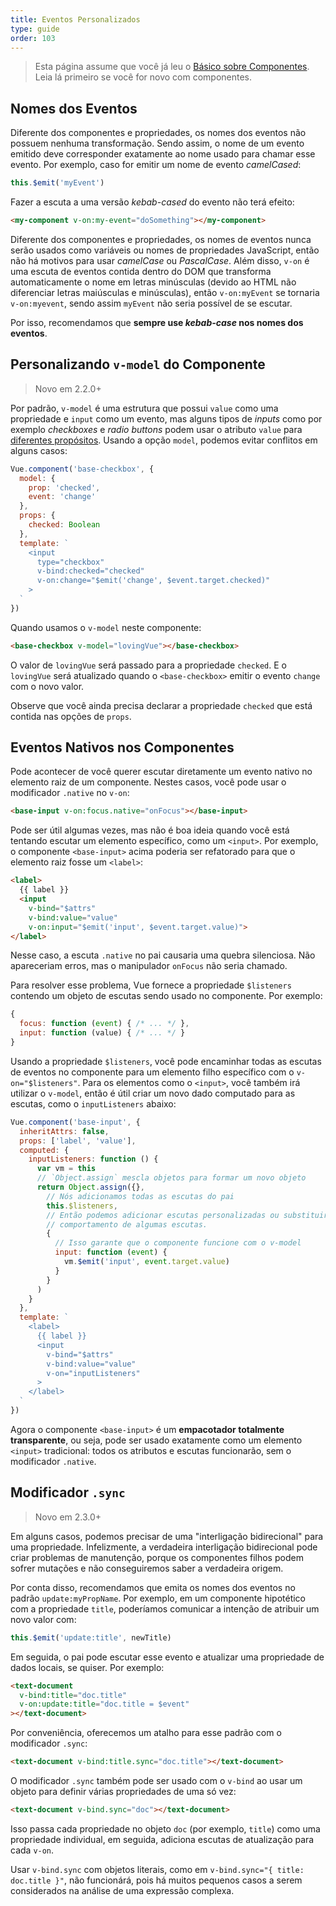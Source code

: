 ```yaml
---
title: Eventos Personalizados
type: guide
order: 103
---
```


> Esta página assume que você já leu o [Básico sobre Componentes](components.html). Leia lá primeiro se você for novo com componentes.

## Nomes dos Eventos

Diferente dos componentes e propriedades, os nomes dos eventos não possuem nenhuma transformação. Sendo assim, o nome de um evento emitido deve corresponder exatamente ao nome usado para chamar esse evento. Por exemplo, caso for emitir um nome de evento _camelCased_:

```js
this.$emit('myEvent')
```

Fazer a escuta a uma versão _kebab-cased_ do evento não terá efeito:

```html
<my-component v-on:my-event="doSomething"></my-component>
```

Diferente dos componentes e propriedades, os nomes de eventos nunca serão usados como variáveis ou nomes de propriedades JavaScript, então não há motivos para usar _camelCase_ ou _PascalCase_. Além disso, `v-on` é uma escuta de eventos contida dentro do DOM que transforma automaticamente o nome em letras minúsculas (devido ao HTML não diferenciar letras maiúsculas e minúsculas), então `v-on:myEvent` se tornaria `v-on:myevent`, sendo assim `myEvent` não seria possível de se escutar.

Por isso, recomendamos que **sempre use _kebab-case_ nos nomes dos eventos**.

## Personalizando `v-model` do Componente

> Novo em 2.2.0+

Por padrão, `v-model` é uma estrutura que possui `value` como uma propriedade e `input` como um evento, mas alguns tipos de _inputs_ como por exemplo _checkboxes_ e _radio buttons_ podem usar o atributo `value` para [diferentes propósitos](https://developer.mozilla.org/pt-BR/docs/Web/HTML/Element/Input/checkbox#Valor). Usando a opção `model`, podemos evitar conflitos em alguns casos:

```js
Vue.component('base-checkbox', {
  model: {
    prop: 'checked',
    event: 'change'
  },
  props: {
    checked: Boolean
  },
  template: `
    <input
      type="checkbox"
      v-bind:checked="checked"
      v-on:change="$emit('change', $event.target.checked)"
    >
  `
})
```

Quando usamos o `v-model` neste componente:

```html
<base-checkbox v-model="lovingVue"></base-checkbox>
```

O valor de `lovingVue` será passado para a propriedade `checked`. E o `lovingVue` será atualizado quando o `<base-checkbox>` emitir o evento `change` com o novo valor.

<p class="tip">Observe que você ainda precisa declarar a propriedade <code>checked</code> que está contida nas opções de <code>props</code>.</p>

## Eventos Nativos nos Componentes

Pode acontecer de você querer escutar diretamente um evento nativo no elemento raiz de um componente. Nestes casos, você pode usar o modificador `.native` no `v-on`:

```html
<base-input v-on:focus.native="onFocus"></base-input>
```

Pode ser útil algumas vezes, mas não é boa ideia quando você está tentando escutar um elemento específico, como um `<input>`. Por exemplo, o componente `<base-input>` acima poderia ser refatorado para que o elemento raiz fosse um `<label>`:

```html
<label>
  {{ label }}
  <input
    v-bind="$attrs"
    v-bind:value="value"
    v-on:input="$emit('input', $event.target.value)">
</label>
```

Nesse caso, a escuta `.native` no pai causaria uma quebra silenciosa. Não apareceriam erros, mas o manipulador `onFocus` não seria chamado.

Para resolver esse problema, Vue fornece a propriedade `$listeners` contendo um objeto de escutas sendo usado no componente. Por exemplo:

```js
{
  focus: function (event) { /* ... */ },
  input: function (value) { /* ... */ }
}
```

Usando a propriedade `$listeners`, você pode encaminhar todas as escutas de eventos no componente para um elemento filho específico com o `v-on="$listeners"`. Para os elementos como o `<input>`, você também irá utilizar o `v-model`, então é útil criar um novo dado computado para as escutas, como o `inputListeners` abaixo:

```js
Vue.component('base-input', {
  inheritAttrs: false,
  props: ['label', 'value'],
  computed: {
    inputListeners: function () {
      var vm = this
      // `Object.assign` mescla objetos para formar um novo objeto
      return Object.assign({},
        // Nós adicionamos todas as escutas do pai
        this.$listeners,
        // Então podemos adicionar escutas personalizadas ou substituir
        // comportamento de algumas escutas.
        {
          // Isso garante que o componente funcione com o v-model
          input: function (event) {
            vm.$emit('input', event.target.value)
          }
        }
      )
    }
  },
  template: `
    <label>
      {{ label }}
      <input
        v-bind="$attrs"
        v-bind:value="value"
        v-on="inputListeners"
      >
    </label>
  `
})
```

Agora o componente `<base-input>` é um **empacotador totalmente transparente**, ou seja, pode ser usado exatamente como um elemento `<input>` tradicional: todos os atributos e escutas funcionarão, sem o modificador `.native`.

## Modificador `.sync`

> Novo em 2.3.0+

Em alguns casos, podemos precisar de uma "interligação bidirecional" para uma propriedade. Infelizmente, a verdadeira interligação bidirecional pode criar problemas de manutenção, porque os componentes filhos podem sofrer mutações e não conseguiremos saber a verdadeira origem.

Por conta disso, recomendamos que emita os nomes dos eventos no padrão `update:myPropName`. Por exemplo, em um componente hipotético com a propriedade `title`, poderíamos comunicar a intenção de atribuir um novo valor com:

```js
this.$emit('update:title', newTitle)
```

Em seguida, o pai pode escutar esse evento e atualizar uma propriedade de dados locais, se quiser. Por exemplo:

```html
<text-document
  v-bind:title="doc.title"
  v-on:update:title="doc.title = $event"
></text-document>
```

Por conveniência, oferecemos um atalho para esse padrão com o modificador `.sync`:

```html
<text-document v-bind:title.sync="doc.title"></text-document>
```

O modificador `.sync` também pode ser usado com o `v-bind` ao usar um objeto para definir várias propriedades de uma só vez:

```html
<text-document v-bind.sync="doc"></text-document>
```

Isso passa cada propriedade no objeto `doc` (por exemplo, `title`) como uma propriedade individual, em seguida, adiciona escutas de atualização para cada `v-on`.

<p class="tip">Usar <code>v-bind.sync</code> com objetos literais, como em <code>v-bind.sync="{ title: doc.title }"</code>, não funcionárá, pois há muitos pequenos casos a serem considerados na análise de uma expressão complexa.</p>
